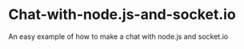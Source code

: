 Chat-with-node.js-and-socket.io
===============================

An easy example of how to make a chat with node.js and socket.io